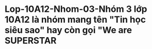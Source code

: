 # Lop-10A12-Nhom-03-Nhóm 3 lớp 10A12 là nhóm mang tên "Tin học siêu sao" hay còn gọi "We are SUPERSTAR
